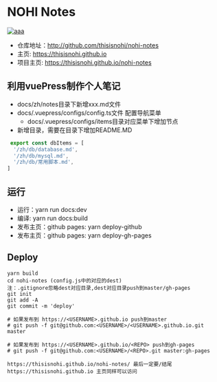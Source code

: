 # NOHI Notes
[![aaa](https://img.shields.io/badge/thisisnohi-nohi--notes-brightgreen)](http://github.com/thisisnohi/nohi-notes)

* 仓库地址：http://github.com/thisisnohi/nohi-notes
* 主页: https://thisisnohi.github.io
* 项目主页: https://thisisnohi.github.io/nohi-notes

## 利用vuePress制作个人笔记
* docs/zh/notes目录下新增xxx.md文件
* docs/.vuepress/configs/config.ts文件 配置导航菜单
    * docs/.vuepress/configs/items目录对应菜单下增加节点
* 新增目录，需要在目录下增加README.MD
```ts
 export const dbItems = [
  '/zh/db/database.md',
  '/zh/db/mysql.md',
  '/zh/db/常用脚本.md',
]
```

## 运行
* 运行：yarn run docs:dev
* 编译: yarn run docs:build
* 发布主页：github pages: yarn deploy-github
* 发布主页：github pages: yarn deploy-gh-pages

## Deploy
```
yarn build 
cd nohi-notes (config.js中的对应的dest)
注：.gitignore忽略dest对应目录,dest对应目录push到master/gh-pages
git init
git add -A
git commit -m 'deploy'

# 如果发布到 https://<USERNAME>.github.io push到master
# git push -f git@github.com:<USERNAME>/<USERNAME>.github.io.git master

# 如果发布到 https://<USERNAME>.github.io/<REPO> push到gh-pages
# git push -f git@github.com:<USERNAME>/<REPO>.git master:gh-pages

https://thisisnohi.github.io/nohi-notes/ 最后一定要/结尾
https://thisisnohi.github.io 主页同样可以访问
```
